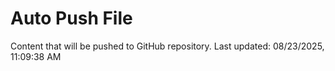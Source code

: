 # Auto Push File

Content that will be pushed to GitHub repository.
Last updated: 08/23/2025, 11:09:38 AM